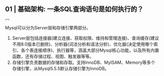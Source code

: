 ## 01 | 基础架构: 一条SQL查询语句是如何执行的？

<img src="https://static001.geekbang.org/resource/image/0d/d9/0d2070e8f84c4801adbfa03bda1f98d9.png" alt="img" style="zoom: 33%;" />

Mysql可以分为Server层和存储引擎两部分。

1. Server层包括连接器(建立连接、获取权限、维持和管理连接)、查询缓存(建议不用8.0版本已删除)、分析器(词法分析和语法分析)、优化器(决定使用哪个索引、各个表连接顺序)、执行器等，涵盖大部分Mysql核心功能，以及所有内置函数，还有存储过程、视图、触发器等等。
2. 存储引擎负责数据的存储和存取。支持InnoDB、MyISAM、Memory等多个存储引擎，从Mysql5.5.5默认存储引擎为InnoDB。

   

   

   

   

   

   

   

   

   

   

   

   

   

   

   

   

   

   

   

   

   

   

   

   

   

   

   

   

   

   

   

   

   
